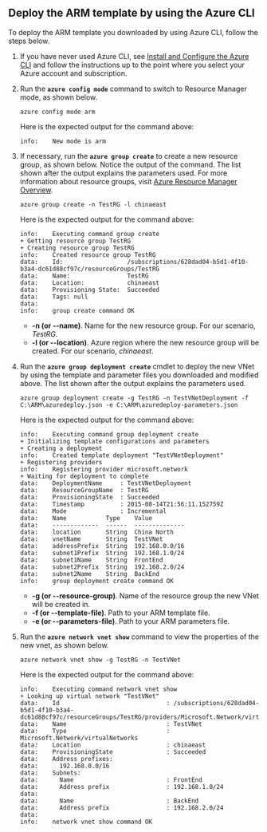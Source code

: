 ## Deploy the ARM template by using the Azure CLI
To deploy the ARM template you downloaded by using Azure CLI, follow the steps below.

1. If you have never used Azure CLI, see [Install and Configure the Azure CLI](/documentation/articles/cli-install-nodejs/) and follow the instructions up to the point where you select your Azure account and subscription.
2. Run the **`azure config mode`** command to switch to Resource Manager mode, as shown below.

    ```
    azure config mode arm
    ```

    Here is the expected output for the command above:

    ```
    info:    New mode is arm
    ```
3. If necessary, run the **`azure group create`** to create a new resource group, as shown below. Notice the output of the command. The list shown after the output explains the parameters used. For more information about resource groups, visit [Azure Resource Manager Overview](../articles/azure-resource-manager/resource-group-overview.md).

    ```
    azure group create -n TestRG -l chinaeast
    ```

    Here is the expected output for the command above:

    ```
    info:    Executing command group create
    + Getting resource group TestRG
    + Creating resource group TestRG
    info:    Created resource group TestRG
    data:    Id:                  /subscriptions/628dad04-b5d1-4f10-b3a4-dc61d88cf97c/resourceGroups/TestRG
    data:    Name:                TestRG
    data:    Location:            chinaeast
    data:    Provisioning State:  Succeeded
    data:    Tags: null
    data:
    info:    group create command OK
    ```

    * **-n (or --name)**. Name for the new resource group. For our scenario, *TestRG*.
    * **-l (or --location)**. Azure region where the new resource group will be created. For our scenario, *chinaeast*.
4. Run the **`azure group deployment create`** cmdlet to deploy the new VNet by using the template and parameter files you downloaded and modified above. The list shown after the output explains the parameters used.

    ```
    azure group deployment create -g TestRG -n TestVNetDeployment -f C:\ARM\azuredeploy.json -e C:\ARM\azuredeploy-parameters.json
    ```

    Here is the expected output for the command above:

    ```
    info:    Executing command group deployment create
    + Initializing template configurations and parameters
    + Creating a deployment
    info:    Created template deployment "TestVNetDeployment"
    + Registering providers
    info:    Registering provider microsoft.network
    + Waiting for deployment to complete
    data:    DeploymentName     : TestVNetDeployment
    data:    ResourceGroupName  : TestRG
    data:    ProvisioningState  : Succeeded
    data:    Timestamp          : 2015-08-14T21:56:11.152759Z
    data:    Mode               : Incremental
    data:    Name           Type    Value
    data:    -------------  ------  --------------
    data:    location       String  China North
    data:    vnetName       String  TestVNet
    data:    addressPrefix  String  192.168.0.0/16
    data:    subnet1Prefix  String  192.168.1.0/24
    data:    subnet1Name    String  FrontEnd
    data:    subnet2Prefix  String  192.168.2.0/24
    data:    subnet2Name    String  BackEnd
    info:    group deployment create command OK
    ```

    * **-g (or --resource-group)**. Name of the resource group the new VNet will be created in.
    * **-f (or --template-file)**. Path to your ARM template file.
    * **-e (or --parameters-file)**. Path to your ARM parameters file.
5. Run the **`azure network vnet show`** command to view the properties of the new vnet, as shown below.

    ```
    azure network vnet show -g TestRG -n TestVNet
    ```

    Here is the expected output for the command above:

    ```
    info:    Executing command network vnet show
    + Looking up virtual network "TestVNet"
    data:    Id                              : /subscriptions/628dad04-b5d1-4f10-b3a4-dc61d88cf97c/resourceGroups/TestRG/providers/Microsoft.Network/virtualNetworks/TestVNet
    data:    Name                            : TestVNet
    data:    Type                            : Microsoft.Network/virtualNetworks
    data:    Location                        : chinaeast
    data:    ProvisioningState               : Succeeded
    data:    Address prefixes:
    data:      192.168.0.0/16
    data:    Subnets:
    data:      Name                          : FrontEnd
    data:      Address prefix                : 192.168.1.0/24
    data:
    data:      Name                          : BackEnd
    data:      Address prefix                : 192.168.2.0/24
    data:
    info:    network vnet show command OK
    ```
